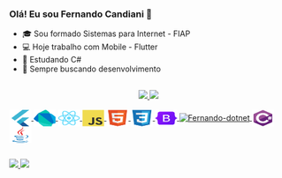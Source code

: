 ### Olá! Eu sou Fernando Candiani 👋

- 🎓 Sou formado Sistemas para Internet - FIAP
- 💻 Hoje trabalho com Mobile - Flutter
- 🌱 Estudando C#
- 🧠 Sempre buscando desenvolvimento

##

<div align="center">
  <a href="https://github.com/FernandoRCandiani">
  <img height="180em" src="https://github-readme-stats.vercel.app/api?username=FernandoRCandiani&show_icons=true&theme=tokyonight&include_all_commits=true&count_private=true"/>
  <img height="180em" src="https://github-readme-stats.vercel.app/api/top-langs/?username=FernandoRCandiani&layout=compact&langs_count=7&theme=tokyonight"/>
</div>
    
<div style="display: inline_block"><br>
  <img align="center" alt="Fernando-Flutter" height="30" width="40" src="https://github.com/devicons/devicon/blob/master/icons/flutter/flutter-original.svg">
  <img align="center" alt="Fernando-Flutter" height="30" width="40" src="https://github.com/devicons/devicon/blob/master/icons/dart/dart-original.svg">

  <img align="center" alt="Fernando-HTML" height="30" width="40" src="https://raw.githubusercontent.com/devicons/devicon/master/icons/react/react-original.svg">
  <img align="center" alt="Fernando-HTML" height="30" width="40" src="https://raw.githubusercontent.com/devicons/devicon/master/icons/javascript/javascript-original.svg">
  <img align="center" alt="Fernando-HTML" height="30" width="40" src="https://raw.githubusercontent.com/devicons/devicon/master/icons/html5/html5-original.svg">
  <img align="center" alt="Fernando-CSS" height="30" width="40" src="https://raw.githubusercontent.com/devicons/devicon/master/icons/css3/css3-original.svg">
  <img align="center" alt="Fernando-HTML" height="30" width="40" src="https://raw.githubusercontent.com/devicons/devicon/master/icons/bootstrap/bootstrap-original.svg">

  <img align="center" alt="Fernando-dotnet" height="30" width="40" src="https://cdn.jsdelivr.net/gh/devicons/devicon/icons/dotnetcore/dotnetcore-original.svg">
  <img align="center" alt="Fernando-Csharp" height="30" width="40" src="https://raw.githubusercontent.com/devicons/devicon/master/icons/csharp/csharp-original.svg">
  
  <img align="center" alt="Fernando-Java" height="30" width="40" src="https://raw.githubusercontent.com/devicons/devicon/master/icons/java/java-original.svg">
</div>

##

<div>
  <a href="https://www.linkedin.com/in/fernando-candiani-desenvolvedor/" target="_blank">
    <img src="https://img.shields.io/badge/LinkedIn-0077B5?style=for-the-badge&logo=linkedin&logoColor=white" target="_blank">
  </a>
  <a href="mailto:contato@candianirfernando.tech" target="_blank">
    <img src="https://img.shields.io/badge/Gmail-D14836?style=for-the-badge&logo=gmail&logoColor=white" target="_blank">
  </a>
</div>
